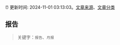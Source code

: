 :alarm_clock: 更新时间: 2024-11-01 03:13:03。[文章来源](/README.md)、[文章分类](/TAGS.md)

## 报告


> 关键字：`报告`、`月报`



